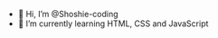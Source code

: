 - 👋 Hi, I’m @Shoshie-coding
- 🌱 I’m currently learning HTML, CSS and JavaScript


<!---
Shoshie-coding/Shoshie-coding is a ✨ special ✨ repository because its `README.md` (this file) appears on your GitHub profile.
You can click the Preview link to take a look at your changes.

- 💞️ I’m looking to collaborate on ...
- 📫 How to reach me ...
- 👀 I’m interested in ...
--->
